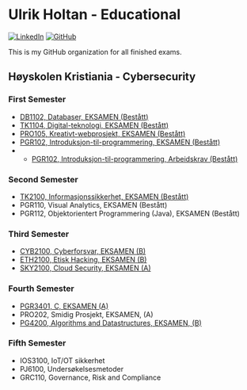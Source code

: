 # Ulrik Holtan - Educational

[![LinkedIn](https://img.shields.io/badge/LinkedIn-blue?style=for-the-badge&logo=linkedin)](https://www.linkedin.com/in/ulrik-holtan-428a16235)
[![GitHub](https://img.shields.io/badge/GitHub-grey?style=for-the-badge&logo=github)](https://github.com/ulrikholtan)

This is my GitHub organization for all finished exams.

## Høyskolen Kristiania - Cybersecurity

### First Semester

- [DB1102, Databaser, EKSAMEN (Bestått)](https://github.com/ulrikholtan/Previous-Exams/tree/8282eaa92a89572782ba61b58e7d1cb632afee1f/DB1102-Databaser)
- [TK1104, Digital-teknologi, EKSAMEN (Bestått)](https://github.com/ulrikholtan/Previous-Exams/tree/8282eaa92a89572782ba61b58e7d1cb632afee1f/TK1104-Digital-teknologi)
- [PRO105, Kreativt-webprosjekt, EKSAMEN (Bestått)](https://github.com/ulrikholtan/Previous-Exams/tree/8282eaa92a89572782ba61b58e7d1cb632afee1f/PRO105-kreativt-webprosjekt)
- [PGR102, Introduksjon-til-programmering, EKSAMEN (Bestått)](https://github.com/ulrikholtan/Previous-Exams/tree/8282eaa92a89572782ba61b58e7d1cb632afee1f/PGR102-Introduksjon-til-programmering)
- - [PGR102, Introduksjon-til-programmering, Arbeidskrav (Bestått)](https://github.com/ulrikholtan/Previous-Exams/tree/13b4dbed3b6d62a03b1343a034432daecacdf2ea/PGR102-Introduksjon-til-programmering-Arbeidskrav)

### Second Semester

- [TK2100, Informasjonssikkerhet, EKSAMEN (Bestått)](https://github.com/ulrikholtan/Previous-Exams/tree/8282eaa92a89572782ba61b58e7d1cb632afee1f/TK2100-Informasjonssikkerhet)
- PGR110, Visual Analytics, EKSAMEN (Bestått)
- PGR112, Objektorientert Programmering (Java), EKSAMEN (Bestått)

### Third Semester

- [CYB2100, Cyberforsvar, EKSAMEN (B)](https://github.com/ulrikholtan/Previous-Exams/tree/8282eaa92a89572782ba61b58e7d1cb632afee1f/CYB2100-Cyberforsvar)
- [ETH2100, Etisk Hacking, EKSAMEN (B)](https://github.com/ulrikholtan/Previous-Exams/tree/8282eaa92a89572782ba61b58e7d1cb632afee1f/ETH2100-Etisk-Hacking)
- [SKY2100, Cloud Security, EKSAMEN (A)](https://github.com/ulrikholtan/Previous-Exams/tree/8282eaa92a89572782ba61b58e7d1cb632afee1f/SKY2100-Cloudsecurity)

### Fourth Semester

- [PGR3401, C, EKSAMEN (A)](https://github.com/ulrikholtan/Previous-Exams/tree/8282eaa92a89572782ba61b58e7d1cb632afee1f/PG3401-C)
- PRO202, Smidig Prosjekt, EKSAMEN, (A)
- [PG4200, Algorithms and Datastructures, EKSAMEN, (B)](https://github.com/ulrikholtan/Previous-Exams/tree/8282eaa92a89572782ba61b58e7d1cb632afee1f/PG4200-Algorithms-and-Datastructures)

### Fifth Semester

- IOS3100, IoT/OT sikkerhet
- PJ6100, Undersøkelsesmetoder
- GRC110, Governance, Risk and Compliance
